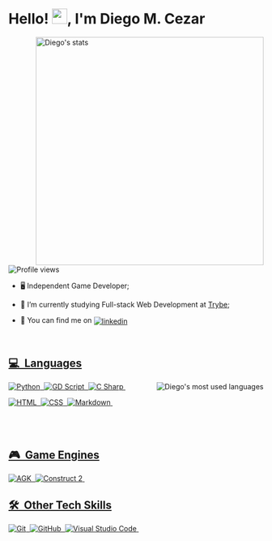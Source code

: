<h1 align="left">Hello! <img src="https://raw.githubusercontent.com/kaueMarques/kaueMarques/master/hi.gif" width="30px">, I'm Diego M. Cezar</h1>
<img align="right" width="450em" src="https://github-readme-stats.vercel.app/api?username=Mudows&show_icons=true&count_private=true&theme=omni" alt="Diego's stats"/>
<p align="left"> <img src="https://komarev.com/ghpvc/?username=Mudows&color=blue" alt="Profile views" /></p>

- 🖥 Independent Game Developer;

- 📗 I’m currently studying Full-stack Web Development at [Trybe](https://www.betrybe.com/);

- 🔎 You can find me on <a href="https://www.linkedin.com/in/diego-moraes-cezar-2b1b8076/" target="_blank"><img align="center" src="https://img.shields.io/badge/-Diego%20M.%20Cezar-5659EB?style=for-the-badge&logo=Linkedin&logoColor=white" alt="linkedin"/>

<br>

## 💻 &nbsp;Languages
<img align="right" src="https://github-readme-stats.vercel.app/api/top-langs/?username=Mudows&theme=omni" alt="Diego's most used languages"/>

![Python](https://img.shields.io/badge/-Python-3776AB?style=for-the-badge&logo=python&logoColor=white)&nbsp;
![GD Script](https://img.shields.io/badge/-GD%20Script-478CBF?style=for-the-badge&logo=godot-engine&logoColor=white)&nbsp;
![C Sharp](https://img.shields.io/badge/-C%20Sharp-239120?style=for-the-badge&logo=c-sharp&logoColor=white)&nbsp;

![HTML](https://img.shields.io/badge/-HTML-EC6231?style=for-the-badge&logo=HTML5&logoColor=white)&nbsp;
![CSS](https://img.shields.io/badge/-CSS-1572B6?style=for-the-badge&logo=CSS3&logoColor=white)&nbsp;
![Markdown](https://img.shields.io/badge/-Markdown-000000?style=for-the-badge&logo=markdown&logoColor=white)&nbsp;
<br><br><br><br>
## 🎮 &nbsp;Game Engines

![AGK](https://img.shields.io/badge/-AppGameKit-800000?style=for-the-badge&logo=agk&logoColor=white)&nbsp;
![Construct 2](https://img.shields.io/badge/-Construct%202-DCDCDC?style=for-the-badge&logo=construct&logoColor=white)&nbsp;

## 🛠 &nbsp;Other Tech Skills

![Git](https://img.shields.io/badge/Git-F05032.svg?style=for-the-badge&logo=git&logoColor=white)&nbsp;
![GitHub](https://img.shields.io/badge/-GitHub-181717?style=for-the-badge&logo=github&logoColor=white)&nbsp;
![Visual Studio Code](https://img.shields.io/badge/-Visual%20Studio%20Code-007ACC?style=for-the-badge&logo=visual-studio-code&logoColor=white)&nbsp;
<!-- ![PostgreSQL](https://img.shields.io/badge/-PostgreSQL-05122A?style=flat&logo=postgresql)&nbsp; -->
<!-- ![SQLite](https://img.shields.io/badge/-SQLite-05122A?style=flat&logo=sqlite)&nbsp; -->
<!-- ![JavaScript](https://img.shields.io/badge/-JavaScript-05122A?style=flat&logo=javascript)&nbsp; -->
<!-- ![Node.js](https://img.shields.io/badge/-Node.js-05122A?style=flat&logo=node.js)&nbsp; -->
<!-- ![React](https://img.shields.io/badge/-React-05122A?style=flat&logo=react)&nbsp; -->

<br>
